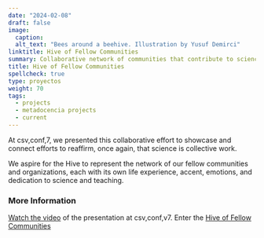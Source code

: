 ```yaml
---
date: "2024-02-08"
draft: false
image:
  caption: 
  alt_text: "Bees around a beehive. Illustration by Yusuf Demirci"
linktitle: Hive of Fellow Communities
summary: Collaborative network of communities that contribute to science as a collective work.
title: Hive of Fellow Communities
spellcheck: true
type: proyectos
weight: 70
tags:
  - projects
  - metadocencia projects
  - current
---
```

At csv,conf,7, we presented this collaborative effort to showcase and connect efforts to reaffirm, once again, that science is collective work. 

We aspire for the Hive to represent the network of our fellow communities and organizations, each with its own life experience, accent, emotions, and dedication to science and teaching. 

### More Information
[Watch the video](https://www.youtube.com/watch?v=TjlvCvjiKmk) of the presentation at csv,conf,v7.
Enter the [Hive of Fellow Communities](https://www.metadocencia.org/en/panal/)
